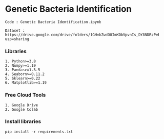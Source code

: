 # Genetic Bacteria Identification
```
Code : Genetic Bacteria Identification.ipynb
```
```
Dataset : https://drive.google.com/drive/folders/1GHvbZwdO0ImKObVpvnIs_DY8NDRzPvBl?usp=sharing 
```
### Libraries
```
1. Python>=3.8
2. Numpy>=1.19
3. Pandas>=1.3.5
4. Seaborn>=0.11.2 
5. Sklearn>=0.22
6. Matplotlib>=1.19
```
### Free Cloud Tools
```
1. Google Drive
2. Google Colab
```
###  Install libraries
```
pip install -r requirements.txt
```

